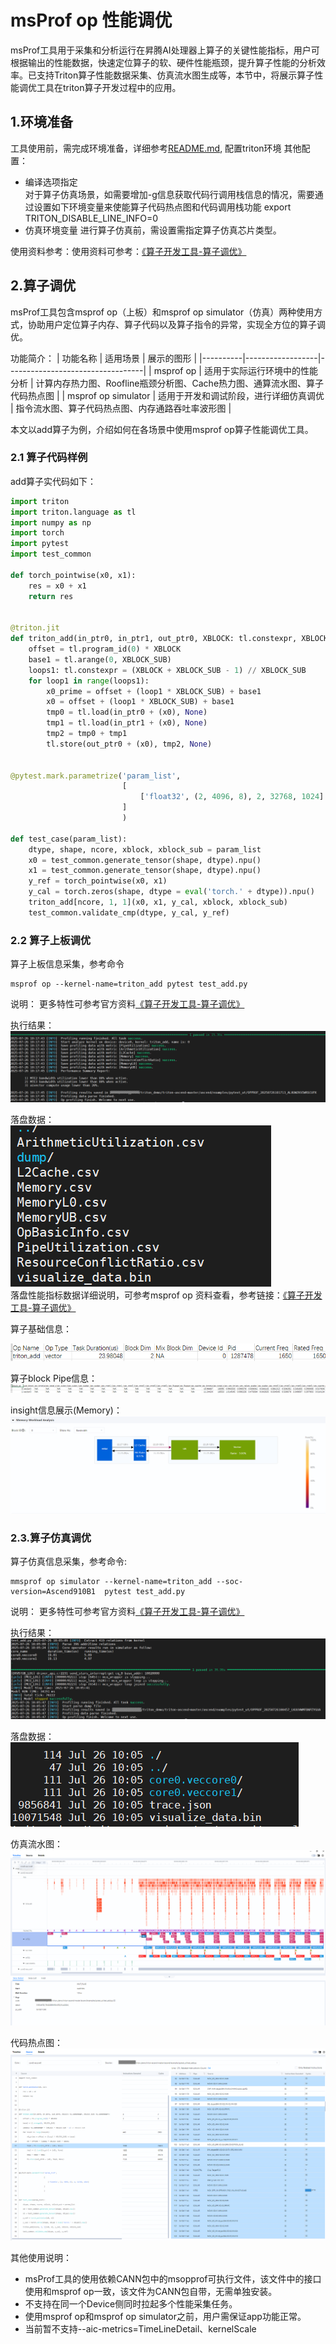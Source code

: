 # msProf op 性能调优

msProf工具用于采集和分析运行在昇腾AI处理器上算子的关键性能指标，用户可根据输出的性能数据，快速定位算子的软、硬件性能瓶颈，提升算子性能的分析效率。已支持Triton算子性能数据采集、仿真流水图生成等，本节中，将展示算子性能调优工具在triton算子开发过程中的应用。

## 1.环境准备

工具使用前，需完成环境准备，详细参考[README.md](../../../README.md), 配置triton环境
其他配置：
  - 编译选项指定  
    对于算子仿真场景，如需要增加-g信息获取代码行调用栈信息的情况，需要通过设置如下环境变量来使能算子代码热点图和代码调用栈功能
    export TRITON_DISABLE_LINE_INFO=0
  - 仿真环境变量
    进行算子仿真前，需设置需指定算子仿真芯片类型。

使用资料参考：使用资料可参考：[《算子开发工具-算子调优》](https://www.hiascend.com/document/detail/zh/CANNCommunityEdition/82RC1alpha003/devaids/optool/atlasopdev_16_0082.html)

## 2.算子调优

msProf工具包含msprof op（上板）和msprof op simulator（仿真）两种使用方式，协助用户定位算子内存、算子代码以及算子指令的异常，实现全方位的算子调优。

功能简介：
| 功能名称 | 适用场景       | 展示的图形                      |
|----------|------------------|----------------------------------|
| msprof op   | 适用于实际运行环境中的性能分析   | 计算内存热力图、Roofline瓶颈分析图、Cache热力图、通算流水图、算子代码热点图  |
| msprof op simulator  | 适用于开发和调试阶段，进行详细仿真调优 | 指令流水图、算子代码热点图、内存通路吞吐率波形图 |

本文以add算子为例，介绍如何在各场景中使用msprof op算子性能调优工具。

### 2.1 算子代码样例

add算子实代码如下：
```Python
import triton
import triton.language as tl
import numpy as np
import torch
import pytest
import test_common

def torch_pointwise(x0, x1):
    res = x0 + x1
    return res


@triton.jit
def triton_add(in_ptr0, in_ptr1, out_ptr0, XBLOCK: tl.constexpr, XBLOCK_SUB: tl.constexpr):
    offset = tl.program_id(0) * XBLOCK
    base1 = tl.arange(0, XBLOCK_SUB)
    loops1: tl.constexpr = (XBLOCK + XBLOCK_SUB - 1) // XBLOCK_SUB
    for loop1 in range(loops1):
        x0_prime = offset + (loop1 * XBLOCK_SUB) + base1
        x0 = offset + (loop1 * XBLOCK_SUB) + base1
        tmp0 = tl.load(in_ptr0 + (x0), None)
        tmp1 = tl.load(in_ptr1 + (x0), None)
        tmp2 = tmp0 + tmp1
        tl.store(out_ptr0 + (x0), tmp2, None)


@pytest.mark.parametrize('param_list',
                         [
                             ['float32', (2, 4096, 8), 2, 32768, 1024]
                         ]
                         )

def test_case(param_list):
    dtype, shape, ncore, xblock, xblock_sub = param_list
    x0 = test_common.generate_tensor(shape, dtype).npu()
    x1 = test_common.generate_tensor(shape, dtype).npu()
    y_ref = torch_pointwise(x0, x1)
    y_cal = torch.zeros(shape, dtype = eval('torch.' + dtype)).npu()
    triton_add[ncore, 1, 1](x0, x1, y_cal, xblock, xblock_sub)
    test_common.validate_cmp(dtype, y_cal, y_ref)
```

### 2.2 算子上板调优

算子上板信息采集，参考命令
```
msprof op --kernel-name=triton_add pytest test_add.py
```
说明： 更多特性可参考官方资料[《算子开发工具-算子调优》](https://www.hiascend.com/document/detail/zh/CANNCommunityEdition/82RC1alpha003/devaids/optool/atlasopdev_16_0082.html)


执行结果：
![](./picture/msopprof/add_msprof_success.PNG "Add算子上板打屏")


落盘数据：  
![](./picture/msopprof/add_msprof_success_file.PNG "Add算子落盘数据")  
落盘性能指标数据详细说明，可参考msprof op 资料查看，参考链接：[《算子开发工具-算子调优》](https://www.hiascend.com/document/detail/zh/CANNCommunityEdition/82RC1alpha003/devaids/optool/atlasopdev_16_0082.html)


算子基础信息：  

![](./picture/msopprof/add_msprof_basicinfo.PNG "Add算子性能采集信息")  

算子block Pipe信息：  
![](./picture/msopprof/add_msprof_block_info.PNG "Add算子性能采集PIPE信息")  


insight信息展示(Memory)：  
![](./picture/msopprof/add_msprof_memory.PNG "Add算子Memory信息")  


### 2.3.算子仿真调优

算子仿真信息采集，参考命令:  
```
mmsprof op simulator --kernel-name=triton_add --soc-version=Ascend910B1  pytest test_add.py
```
说明： 更多特性可参考官方资料[《算子开发工具-算子调优》](https://www.hiascend.com/document/detail/zh/CANNCommunityEdition/82RC1alpha003/devaids/optool/atlasopdev_16_0082.html)


执行结果：  
![](./picture/msopprof/add_simulator_success.PNG "Add算子仿真执行结果")  


落盘数据：  
![](./picture/msopprof/add_simulator_file.PNG "Add算子仿真落盘数据")  


仿真流水图：  
![](./picture/msopprof/add_simulator_timeline.PNG "Add算子仿真流水图")  


代码热点图：  
![](./picture/msopprof/add_simulator_source_insight.PNG "Add算子仿真代码热点图")


其他使用说明：
  - msProf工具的使用依赖CANN包中的msopprof可执行文件，该文件中的接口使用和msprof op一致，该文件为CANN包自带，无需单独安装。
  - 不支持在同一个Device侧同时拉起多个性能采集任务。
  - 使用msprof op和msprof op simulator之前，用户需保证app功能正常。
  - 当前暂不支持--aic-metrics=TimeLineDetail、kernelScale
